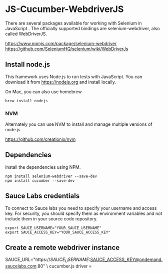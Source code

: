 # JS-Cucumber-WebdriverJS

There are several packages available for working with Selenium in JavaScript .
The officially supported bindings are selenium-webdriver, also called WebDriverJS.

https://www.npmjs.com/package/selenium-webdriver
https://github.com/SeleniumHQ/selenium/wiki/WebDriverJs

## Install node.js

This framework uses Node.js to run tests with JavaScript.  You can download it from https://nodejs.org and install locally.

On Mac, you can also use homebrew

```
brew install nodejs
```

### NVM 

Alternately you can use NVM to install and manage multiple versions of node.js

https://github.com/creationix/nvm


## Dependencies


Install the dependencies using NPM.

```
npm install selenium-webdriver --save-dev
npm install cucumber --save-dev
```


## Sauce Labs credentials

To connect to Sauce labs you need to specify your username and access key.
For security, you should specify them as environment variables and not include them in your source code repository.

```
export SAUCE_USERNAME="YOUR_SAUCE_USERNAME"
export SAUCE_ACCESS_KEY="YOUR_SAUCE_ACCESS_KEY"
```

## Create a remote webdriver instance



SAUCE_URL="https://$SAUCE_USERNAME:$SAUCE_ACCESS_KEY@ondemand.saucelabs.com:80" 
\ cucumber.js
driver = 